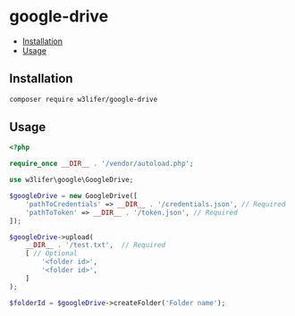 # google-drive

- [Installation](#installation)
- [Usage](#usage)

## Installation

``` sh
composer require w3lifer/google-drive
```

## Usage

``` php
<?php

require_once __DIR__ . '/vendor/autoload.php';

use w3lifer\google\GoogleDrive;

$googleDrive = new GoogleDrive([
    'pathToCredentials' => __DIR__ . '/credentials.json', // Required
    'pathToToken' => __DIR__ . '/token.json', // Required
]);

$googleDrive->upload(
    __DIR__ . '/test.txt',  // Required
    [ // Optional
        '<folder id>',
        '<folder id>',
    ]
);

$folderId = $googleDrive->createFolder('Folder name');
```
